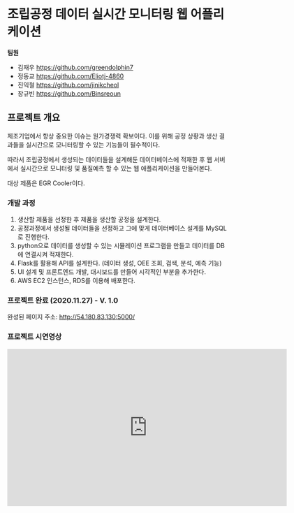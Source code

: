 # 조립공정 데이터 실시간 모니터링 웹 어플리케이션


**팀원** 

+ 김재우 https://github.com/greendolphin7
+ 정동교 https://github.com/Eliotj-4860  
+ 진익철 https://github.com/jinikcheol  
+ 장규빈 https://github.com/Binsreoun  

## 프로젝트 개요

제조기업에서 항상 중요한 이슈는 원가경쟁력 확보이다. 이를 위해 공정 상황과 생산 결과들을 실시간으로 모니터링할 수 있는 기능들이 필수적이다.

따라서 조립공정에서 생성되는 데이터들을 설계해둔 데이터베이스에 적재한 후 웹 서버에서 실시간으로 모니터링 및 품질예측 할 수 있는 웹 애플리케이션을 만들어본다.  

대상 제품은 EGR Cooler이다.


### 개발 과정

1. 생산할 제품을 선정한 후 제품을 생산할 공정을 설계한다.    
2. 공정과정에서 생성될 데이터들을 선정하고 그에 맞게 데이터베이스 설계를 MySQL로 진행한다.  
3. python으로 데이터를 생성할 수 있는 시뮬레이션 프로그램을 만들고 데이터를 DB에 연결시켜 적재한다.  
4. Flask를 활용해 API를 설계한다. (데이터 생성, OEE 조회, 검색, 분석, 예측 기능)  
5. UI 설계 및 프론트엔드 개발, 대시보드를 만들어 시각적인 부분을 추가한다.  
6. AWS EC2 인스턴스, RDS를 이용해 배포한다.  



### 프로젝트 완료 (2020.11.27) - V. 1.0

완성된 페이지 주소: http://54.180.83.130:5000/



### 프로젝트 시연영상

<iframe width="640" height="360" src="https://youtu.be/d6pkNx7TiYw" frameborder="0" gesture="media" allowfullscreen=""></iframe>  
